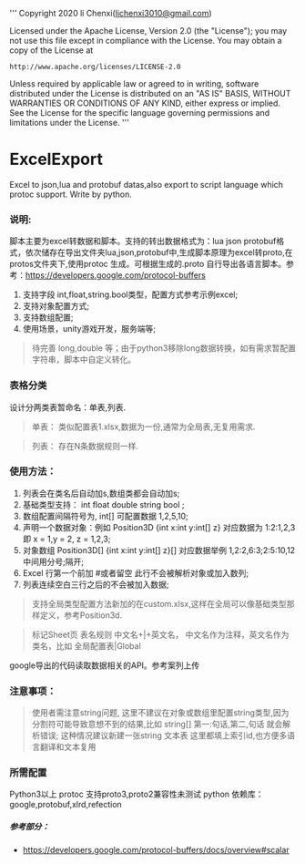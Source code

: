 
'''
Copyright 2020 li Chenxi(lichenxi3010@gmail.com)

Licensed under the Apache License, Version 2.0 (the "License");
you may not use this file except in compliance with the License.
You may obtain a copy of the License at

    http://www.apache.org/licenses/LICENSE-2.0

Unless required by applicable law or agreed to in writing, software
distributed under the License is distributed on an "AS IS" BASIS,
WITHOUT WARRANTIES OR CONDITIONS OF ANY KIND, either express or implied.
See the License for the specific language governing permissions and
limitations under the License.
'''

# ExcelExport
Excel to json,lua and protobuf datas,also export to script language which protoc support. Write by python.

### 说明:

脚本主要为excel转数据和脚本。支持的转出数据格式为：lua json protobuf格式，依次储存在导出文件夹lua,json,protobuf中,生成脚本原理为excel转proto,在protos文件夹下,使用protoc 生成。可根据生成的.proto 自行导出各语言脚本。参考：https://developers.google.com/protocol-buffers


1. 支持字段 int,float,string.bool类型，配置方式参考示例excel;
2. 支持对象配置方式;
3. 支持数组配置;
4. 使用场景，unity游戏开发，服务端等;

>待完善 long,double 等；由于python3移除long数据转换，如有需求暂配置字符串，脚本中自定义转化。

### 表格分类

设计分两类表暂命名：单表,列表.

> 单表： 类似配置表1.xlsx,数据为一份,通常为全局表,无复用需求.

> 列表： 存在N条数据规则一样.
  
 
### 使用方法：

1. 列表会在类名后自动加s,数组类都会自动加s;
2. 基础类型支持： int float double string bool ;
3. 数组配置间隔符号为,   int[] 可配置数据  1,2,5,10;
4. 声明一个数据对象：例如  Position3D  {int x:int y:int[] z} 对应数据为 1:2:1,2,3 即 x = 1,y = 2, z = 1,2,3;
5. 对象数组  Position3D[]  {int x:int y:int[] z}[] 对应数据举例 1,2:2,6:3;2:5:10,12 中间用分号;隔开;
6. Excel 行第一个前加 #或者留空 此行不会被解析对象或加入数列;
7. 列表连续空白三行之后的不会被加入数据;

> 支持全局类型配置方法新加的在custom.xlsx,这样在全局可以像基础类型那样定义，参考Position3d.

> 标记Sheet页  表名规则 中文名+|+英文名， 中文名作为注释，英文名作为类名，比如  全局配置表|Global
 
google导出的代码读取数据相关的API。参考案列上传

### 注意事项：

> 使用者需注意string问题, 这里不建议在对象或数组里配置string类型,因为分割符可能导致意想不到的结果,比如 string[]  第一:句话,第二,句话
就会解析错误; 这种情况建议新建一张string 文本表 这里都填上索引id,也方便多语言翻译和文本复用


### 所需配置

Python3以上
protoc 支持proto3,proto2兼容性未测试
python 依赖库： google,protobuf,xlrd,refection


##### 参考部分：
 * https://developers.google.com/protocol-buffers/docs/overview#scalar
